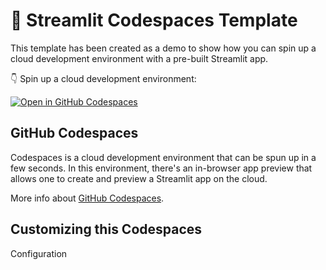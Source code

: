 # 🎈 Streamlit Codespaces Template

This template has been created as a demo to show how you can spin up a cloud development environment with a pre-built Streamlit app.

👇 Spin up a cloud development environment:

[![Open in GitHub Codespaces](https://github.com/codespaces/badge.svg)](https://codespaces.new/dataprofessor/streamlit-codespaces-template?quickstart=1)

## GitHub Codespaces

Codespaces is a cloud development environment that can be spun up in a few seconds. In this environment, there's an in-browser app preview that allows one to create and preview a Streamlit app on the cloud.

More info about [GitHub Codespaces](https://github.com/features/codespaces).

## Customizing this Codespaces

Configuration 

